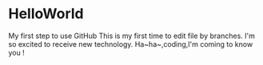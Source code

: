 # HelloWorld
My first step to use GitHub
This is my first time to edit file by branches.
I'm so excited to receive new technology.
Ha~ha~,coding,I'm coming to know you !
